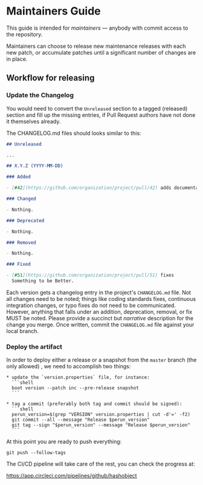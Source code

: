 # Maintainers Guide

This guide is intended for *maintainers* — anybody with commit access to the repository.

Maintainers can choose to release new maintenance releases with each new patch, or accumulate
patches until a significant number of changes are in place.

## Workflow for releasing

### Update the Changelog

You would need to convert the `Unreleased` section to a tagged (released)
section and fill up the missing entries, if Pull Request authors have not done it themselves already.

The CHANGELOG.md files should looks similar to this:

```markdown
## Unreleased

...

## X.Y.Z (YYYY-MM-DD)

### Added

- [#42](https://github.com/organization/project/pull/42) adds documentation!

### Changed

- Nothing.

### Deprecated

- Nothing.

### Removed

- Nothing.

### Fixed

- [#51](https://github.com/organization/project/pull/51) fixes
  Something to be Better.
```

Each version gets a changelog entry in the project's `CHANGELOG.md` file. Not all changes need to be
noted; things like coding standards fixes, continuous integration changes, or typo fixes do not need
to be communicated. However, anything that falls under an addition, deprecation, removal, or fix
MUST be noted. Please provide a succinct but *narrative* description for the change you merge. Once
written, commit the `CHANGELOG.md` file against your local branch.

### Deploy the artifact

In order to deploy either a release or a snapshot from the `master` branch (the
only allowed) , we need to accomplish two things:

    * update the `version.properties` file, for instance:
      ```shell
      boot version --patch inc --pre-release snapshot
      ```

    * tag a commit (preferably both tag and commit should be signed):
      ```shell
      perun_version=$(grep "VERSION" version.properties | cut -d'=' -f2)
      git commit --all --message "Release $perun_version"
      git tag --sign "$perun_version" --message "Release $perun_version"
      ```

At this point you are ready to push everything:

```shell
git push --follow-tags
```

The CI/CD pipeline will take care of the rest, you can check the progress at:

https://app.circleci.com/pipelines/github/hashobject

